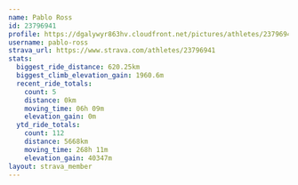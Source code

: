 ```yaml
---
name: Pablo Ross
id: 23796941
profile: https://dgalywyr863hv.cloudfront.net/pictures/athletes/23796941/14615399/1/large.jpg
username: pablo-ross
strava_url: https://www.strava.com/athletes/23796941
stats:
  biggest_ride_distance: 620.25km
  biggest_climb_elevation_gain: 1960.6m
  recent_ride_totals:
    count: 5
    distance: 0km
    moving_time: 06h 09m
    elevation_gain: 0m
  ytd_ride_totals:
    count: 112
    distance: 5668km
    moving_time: 268h 11m
    elevation_gain: 40347m
layout: strava_member
--- 
```

